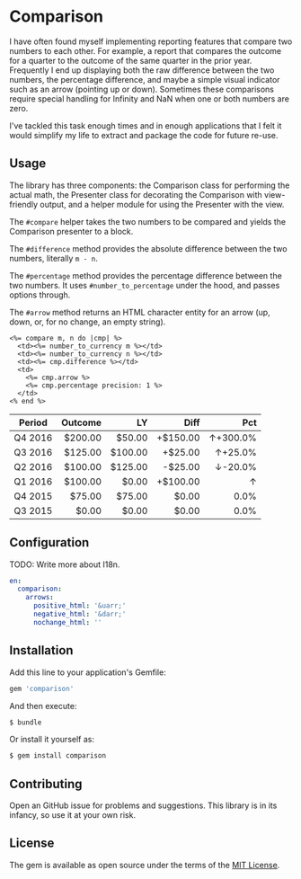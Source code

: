 # Comparison

I have often found myself implementing reporting features that compare two
numbers to each other. For example, a report that compares the outcome for a
quarter to the outcome of the same quarter in the prior year. Frequently I end
up displaying both the raw difference between the two numbers, the percentage
difference, and maybe a simple visual indicator such as an arrow (pointing up
or down). Sometimes these comparisons require special handling for Infinity and
NaN when one or both numbers are zero.

I've tackled this task enough times and in enough applications that I felt it
would simplify my life to extract and package the code for future re-use.

## Usage
The library has three components: the Comparison class for performing the
actual math, the Presenter class for decorating the Comparison with
view-friendly output, and a helper module for using the Presenter with the
view.

The `#compare` helper takes the two numbers to be compared and yields the
Comparison presenter to a block.

The `#difference` method provides the absolute difference between the two
numbers, literally `m - n`.

The `#percentage` method provides the percentage difference between the two
numbers. It uses `#number_to_percentage` under the hood, and passes options
through.

The `#arrow` method returns an HTML character entity for an arrow (up, down,
or, for no change, an empty string).

```erb
<%= compare m, n do |cmp| %>
  <td><%= number_to_currency m %></td>
  <td><%= number_to_currency n %></td>
  <td><%= cmp.difference %></td>
  <td>
    <%= cmp.arrow %>
    <%= cmp.percentage precision: 1 %>
  </td>
<% end %>
```

| Period  | Outcome | LY      | Diff     | Pct           |
| ------- | ------: | ------: | -------: | ------------: |
| Q4 2016 | $200.00 |  $50.00 | +$150.00 | &uarr;+300.0% |
| Q3 2016 | $125.00 | $100.00 |  +$25.00 |  &uarr;+25.0% |
| Q2 2016 | $100.00 | $125.00 |  -$25.00 |  &darr;-20.0% |
| Q1 2016 | $100.00 |   $0.00 | +$100.00 |        &uarr; |
| Q4 2015 | $75.00  |  $75.00 |    $0.00 |          0.0% |
| Q3 2015 | $0.00   |   $0.00 |    $0.00 |          0.0% |

## Configuration
TODO: Write more about I18n.

```yml
en:
  comparison:
    arrows:
      positive_html: '&uarr;'
      negative_html: '&darr;'
      nochange_html: ''
```

## Installation
Add this line to your application's Gemfile:

```ruby
gem 'comparison'
```

And then execute:
```bash
$ bundle
```

Or install it yourself as:
```bash
$ gem install comparison
```

## Contributing
Open an GitHub issue for problems and suggestions. This library is in its
infancy, so use it at your own risk.

## License
The gem is available as open source under the terms of the [MIT License](http://opensource.org/licenses/MIT).
